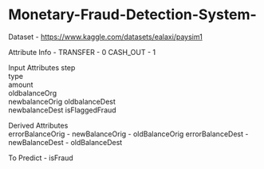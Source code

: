 # Monetary-Fraud-Detection-System-

Dataset - https://www.kaggle.com/datasets/ealaxi/paysim1 

Attribute Info - 
TRANSFER - 0
CASH_OUT - 1

Input Attributes
step  
type        
amount  
oldbalanceOrg  
newbalanceOrig
oldbalanceDest  
newbalanceDest
isFlaggedFraud 

Derived Attributes
<br/>errorBalanceOrig  - newBalanceOrig - oldBalanceOrig
errorBalanceDest  - newBalanceDest - oldBalanceDest

To Predict - isFraud